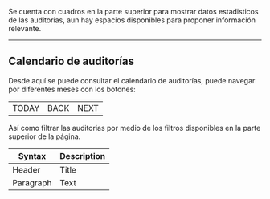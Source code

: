 
Se cuenta con cuadros en la parte superior para mostrar datos estadisticos de las auditorías, aun hay espacios disponibles para proponer información relevante.

---

## Calendario de auditorías

Desde aquí se puede consultar el calendario de auditorías, puede navegar por diferentes meses con los botones: 

| | | |
|---|---|---|
| TODAY | BACK | NEXT |

Así como filtrar las auditorias por medio de los filtros disponibles en la parte superior de la página.

| Syntax      | Description |
| ----------- | ----------- |
| Header      | Title       |
| Paragraph   | Text        |
